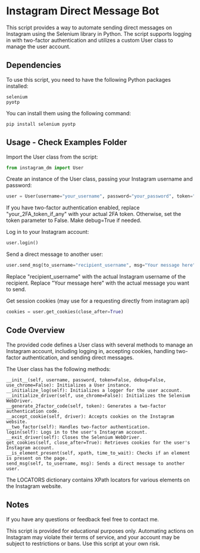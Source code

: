 # Instagram Direct Message Bot

This script provides a way to automate sending direct messages on Instagram using the Selenium library in Python. The script supports logging in with two-factor authentication and utilizes a custom User class to manage the user account.

## Dependencies

To use this script, you need to have the following Python packages installed:

    selenium
    pyotp

You can install them using the following command:

    pip install selenium pyotp

## Usage - Check Examples Folder

Import the User class from the script:
````py
from instagram_dm import User
````

Create an instance of the User class, passing your Instagram username and password:

````py
user = User(username="your_username", password="your_password", token="your_2FA_token_if_any", debug=False)
````
If you have two-factor authentication enabled, replace "your_2FA_token_if_any" with your actual 2FA token. Otherwise, set the token parameter to False. Make debug=True if needed.

Log in to your Instagram account:

````py
user.login()
````

Send a direct message to another user:
```py
user.send_msg(to_username="recipient_username", msg="Your message here")
````
Replace "recipient_username" with the actual Instagram username of the recipient.
Replace "Your message here" with the actual message you want to send.


Get session cookies (may use for a requesting directly from instagram api)
````py
cookies = user.get_cookies(close_after=True)
````

## Code Overview

The provided code defines a User class with several methods to manage an Instagram account, including logging in, accepting cookies, handling two-factor authentication, and sending direct messages.

The User class has the following methods:

    __init__(self, username, password, token=False, debug=False, use_chrome=False): Initializes a User instance.
    __initialize_log(self): Initializes a logger for the user account.
    __initialize_driver(self, use_chrome=False): Initializes the Selenium WebDriver.
    __generate_2factor_code(self, token): Generates a two-factor authentication code.
    __accept_cookie(self, driver): Accepts cookies on the Instagram website.
    __two_factor(self): Handles two-factor authentication.
    login(self): Logs in to the user's Instagram account.
    __exit_driver(self): Closes the Selenium WebDriver.
    get_cookies(self, close_after=True): Retrieves cookies for the user's Instagram account.
    __is_element_present(self, xpath, time_to_wait): Checks if an element is present on the page.
    send_msg(self, to_username, msg): Sends a direct message to another user.

The LOCATORS dictionary contains XPath locators for various elements on the Instagram website.

## Notes
If you have any questions or feedback feel free to contact me.

This script is provided for educational purposes only. Automating actions on Instagram may violate their terms of service, and your account may be subject to restrictions or bans. Use this script at your own risk.


